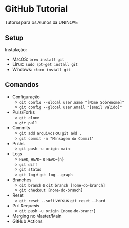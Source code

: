 # GitHub Tutorial
Tutorial para os Alunos da UNINOVE

## Setup

Instalação:
 * MacOS: `brew install git`
 * Linux: `sudo apt-get install git`
 * Windows: `choco install git`

## Comandos

* Configuração
  * `git config --global user.name "[Nome Sobrenome]"`
  * `git config --global user.email "[email valido]"`
* Pulls/Forks
  * `git clone`
  * `git pull`
* Commits
  * `git add arquivos` ou `git add .`
  * `git commit -m "Mensagem do Commit"`
* Pushs
  * `git push -u origin main`
* Logs
  * `HEAD`, `HEAD~` e `HEAD~{n}`
  * `git diff`
  * `git status`
  * `git log` e `git log --graph`
* Branches
  * `git branch` e `git branch [nome-do-branch]`
  * `git checkout [nome-do-branch]`
* Reset
  * `git reset --soft` versus `git reset --hard`
* Pull Requests
  * `git push -u origin [nome-do-branch]`
* Merging no Master/Main
* GitHub Actions
